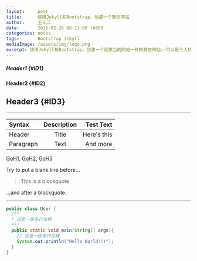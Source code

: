 ```yaml
---
layout:     post
title:      使用Jekyll和Bootstrap，创建一个静态网站
author:     王士江
date:       2016-05-26 08:13:00 +0800
categories: notes
tags:       Bootstrap Jekyll
mediaImage: /assets/img/logo.png
excerpt: 使用Jekyll和Bootstrap，创建一个就像当前网站一样的静态网站——可以是个人博客、项目介绍、学习笔记等等。
---
```

##### Header1 {#ID1}

#### Header2 {#ID2}

## Header3 {#ID3}

* * *

| Syntax      | Description | Test Text     |
| :---        |    :----:   |          ---: |
| Header      | Title       | Here's this   |
| Paragraph   | Text        | And more      |

[GoH1](#ID1), [GoH2](#ID2), [GoH3](#ID3)

Try to put a blank line before...

> This is a blockquote

...and after a blockquote.
* * *

```java
public class User {
  /**
  * 这是一段多行注释
  **/
  public static void main(String[] args){
    // 这是一段单行注释
    System.out.println("Hello World!!!");
  }
}
```
